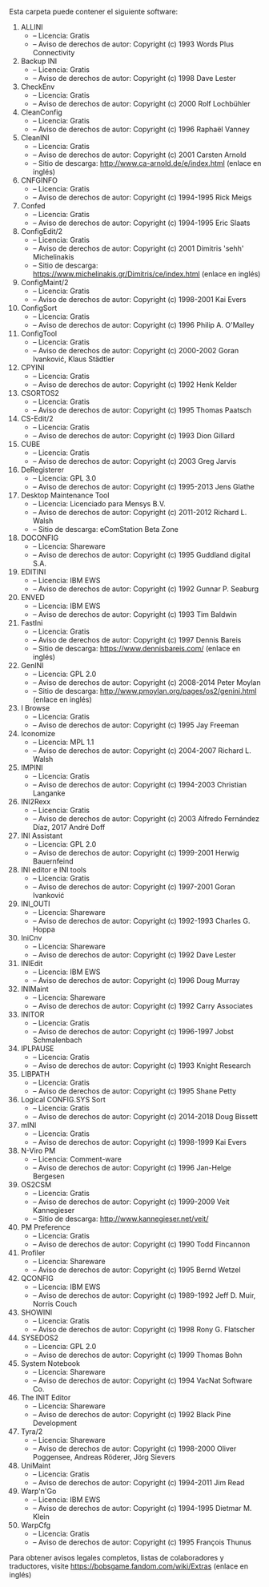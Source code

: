 ﻿Esta carpeta puede contener el siguiente software:

1. ALLINI
   - – Licencia: Gratis
   - – Aviso de derechos de autor: Copyright (c) 1993 Words Plus Connectivity
2. Backup INI
   - – Licencia: Gratis
   - – Aviso de derechos de autor: Copyright (c) 1998 Dave Lester
3. CheckEnv
   - – Licencia: Gratis
   - – Aviso de derechos de autor: Copyright (c) 2000 Rolf Lochbühler
4. CleanConfig
   - – Licencia: Gratis
   - – Aviso de derechos de autor: Copyright (c) 1996 Raphaël Vanney
5. CleanINI
   - – Licencia: Gratis
   - – Aviso de derechos de autor: Copyright (c) 2001 Carsten Arnold
   - – Sitio de descarga: http://www.ca-arnold.de/e/index.html (enlace en inglés)
6. CNFGINFO
   - – Licencia: Gratis
   - – Aviso de derechos de autor: Copyright (c) 1994-1995 Rick Meigs
7. Confed
   - – Licencia: Gratis
   - – Aviso de derechos de autor: Copyright (c) 1994-1995 Eric Slaats
8. ConfigEdit/2
   - – Licencia: Gratis
   - – Aviso de derechos de autor: Copyright (c) 2001 Dimitris 'sehh' Michelinakis
   - – Sitio de descarga: https://www.michelinakis.gr/Dimitris/ce/index.html (enlace en inglés)
9. ConfigMaint/2
   - – Licencia: Gratis
   - – Aviso de derechos de autor: Copyright (c) 1998-2001 Kai Evers
10. ConfigSort
    - – Licencia: Gratis
    - – Aviso de derechos de autor: Copyright (c) 1996 Philip A. O'Malley
11. ConfigTool
    - – Licencia: Gratis
    - – Aviso de derechos de autor: Copyright (c) 2000-2002 Goran Ivanković, Klaus Städtler
12. CPYINI
    - – Licencia: Gratis
    - – Aviso de derechos de autor: Copyright (c) 1992 Henk Kelder
13. CSORTOS2
    - – Licencia: Gratis
    - – Aviso de derechos de autor: Copyright (c) 1995 Thomas Paatsch
14. CS-Edit/2
    - – Licencia: Gratis
    - – Aviso de derechos de autor: Copyright (c) 1993 Dion Gillard
15. CUBE
    - – Licencia: Gratis
    - – Aviso de derechos de autor: Copyright (c) 2003 Greg Jarvis
16. DeRegisterer
    - – Licencia: GPL 3.0
    - – Aviso de derechos de autor: Copyright (c) 1995-2013 Jens Glathe
16. Desktop Maintenance Tool
    - – Licencia: Licenciado para Mensys B.V.
    - – Aviso de derechos de autor: Copyright (c) 2011-2012 Richard L. Walsh
    - – Sitio de descarga: eComStation Beta Zone
17. DOCONFIG
    - – Licencia: Shareware
    - – Aviso de derechos de autor: Copyright (c) 1995 Guddland digital S.A.
18. EDITINI
    - – Licencia: IBM EWS
    - – Aviso de derechos de autor: Copyright (c) 1992 Gunnar P. Seaburg
19. ENVED
    - – Licencia: IBM EWS
    - – Aviso de derechos de autor: Copyright (c) 1993 Tim Baldwin
20. FastIni
    - – Licencia: Gratis
    - – Aviso de derechos de autor: Copyright (c) 1997 Dennis Bareis
    - – Sitio de descarga: https://www.dennisbareis.com/ (enlace en inglés)
21. GenINI
    - – Licencia: GPL 2.0
    - – Aviso de derechos de autor: Copyright (c) 2008-2014 Peter Moylan
    - – Sitio de descarga: http://www.pmoylan.org/pages/os2/genini.html (enlace en inglés)
22. I Browse
    - – Licencia: Gratis
    - – Aviso de derechos de autor: Copyright (c) 1995 Jay Freeman
23. Iconomize
    - – Licencia: MPL 1.1
    - – Aviso de derechos de autor: Copyright (c) 2004-2007 Richard L. Walsh
24. IMPINI
    - – Licencia: Gratis
    - – Aviso de derechos de autor: Copyright (c) 1994-2003 Christian Langanke
25. INI2Rexx
    - – Licencia: Gratis
    - – Aviso de derechos de autor: Copyright (c) 2003 Alfredo Fernández Díaz, 2017 André Doff
26. INI Assistant
    - – Licencia: GPL 2.0
    - – Aviso de derechos de autor: Copyright (c) 1999-2001 Herwig Bauernfeind
27. INI editor e INI tools
    - – Licencia: Gratis
    - – Aviso de derechos de autor: Copyright (c) 1997-2001 Goran Ivanković
28. INI_OUTI
    - – Licencia: Shareware
    - – Aviso de derechos de autor: Copyright (c) 1992-1993 Charles G. Hoppa
29. IniCnv
    - – Licencia: Shareware
    - – Aviso de derechos de autor: Copyright (c) 1992 Dave Lester
30. INIEdit
    - – Licencia: IBM EWS
    - – Aviso de derechos de autor: Copyright (c) 1996 Doug Murray
31. INIMaint
    - – Licencia: Shareware
    - – Aviso de derechos de autor: Copyright (c) 1992 Carry Associates
32. INITOR
    - – Licencia: Gratis
    - – Aviso de derechos de autor: Copyright (c) 1996-1997 Jobst Schmalenbach
33. IPLPAUSE
    - – Licencia: Gratis
    - – Aviso de derechos de autor: Copyright (c) 1993 Knight Research
34. LIBPATH
    - – Licencia: Gratis
    - – Aviso de derechos de autor: Copyright (c) 1995 Shane Petty
35. Logical CONFIG.SYS Sort
    - – Licencia: Gratis
    - – Aviso de derechos de autor: Copyright (c) 2014-2018 Doug Bissett
36. mINI
    - – Licencia: Gratis
    - – Aviso de derechos de autor: Copyright (c) 1998-1999 Kai Evers
37. N-Viro PM
    - – Licencia: Comment-ware
    - – Aviso de derechos de autor: Copyright (c) 1996 Jan-Helge Bergesen
38. OS2CSM
    - – Licencia: Gratis
    - – Aviso de derechos de autor: Copyright (c) 1999-2009 Veit Kannegieser
    - – Sitio de descarga: http://www.kannegieser.net/veit/
39. PM Preference
    - – Licencia: Gratis
    - – Aviso de derechos de autor: Copyright (c) 1990 Todd Fincannon
40. Profiler
    - – Licencia: Shareware
    - – Aviso de derechos de autor: Copyright (c) 1995 Bernd Wetzel
41. QCONFIG
    - – Licencia: IBM EWS
    - – Aviso de derechos de autor: Copyright (c) 1989-1992 Jeff D. Muir, Norris Couch
42. SHOWINI
    - – Licencia: Gratis
    - – Aviso de derechos de autor: Copyright (c) 1998 Rony G. Flatscher
43. SYSEDOS2
    - – Licencia: GPL 2.0
    - – Aviso de derechos de autor: Copyright (c) 1999 Thomas Bohn
44. System Notebook
    - – Licencia: Shareware
    - – Aviso de derechos de autor: Copyright (c) 1994 VacNat Software Co.
45. The INIT Editor
    - – Licencia: Shareware
    - – Aviso de derechos de autor: Copyright (c) 1992 Black Pine Development
46. Tyra/2
    - – Licencia: Shareware
    - – Aviso de derechos de autor: Copyright (c) 1998-2000 Oliver Poggensee, Andreas Röderer, Jörg Sievers
47. UniMaint
    - – Licencia: Gratis
    - – Aviso de derechos de autor: Copyright (c) 1994-2011 Jim Read
48. Warp'n'Go
    - – Licencia: IBM EWS
    - – Aviso de derechos de autor: Copyright (c) 1994-1995 Dietmar M. Klein
49. WarpCfg
    - – Licencia: Gratis
    - – Aviso de derechos de autor: Copyright (c) 1995 François Thunus

Para obtener avisos legales completos, listas de colaboradores y traductores, visite https://bobsgame.fandom.com/wiki/Extras (enlace en inglés)
